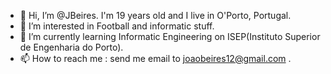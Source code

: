 - 👋 Hi, I’m @JBeires. I'm 19 years old and I live in O'Porto, Portugal.
- 👀 I’m interested in Football and informatic stuff.
- 🌱 I’m currently learning Informatic Engineering on ISEP(Instituto Superior de Engenharia do Porto).
- 📫 How to reach me : send me email to joaobeires12@gmail.com .

<!---
JBeires/JBeires is a ✨ special ✨ repository because its `README.md` (this file) appears on your GitHub profile.
You can click the Preview link to take a look at your changes.
--->
